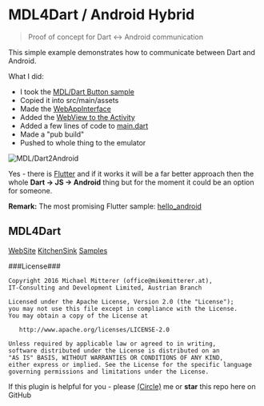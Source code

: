 # MDL4Dart / Android Hybrid 
> Proof of concept for Dart <-> Android communication

This simple example demonstrates how to communicate between Dart and Android.
 
What I did:

- I took the [MDL/Dart Button sample](https://github.com/MikeMitterer/dart-material-design-lite-site/tree/samples2site/samples/mdl_button)
- Copied it into src/main/assets
- Made the [WebAppInterface](https://github.com/MikeMitterer/android-hybrid/blob/master/src/main/java/at/mikemitterer/hybrid/bridge/WebAppInterface.java)
- Added the [WebView to the Activity](https://github.com/MikeMitterer/android-hybrid/blob/master/src/main/java/at/mikemitterer/hybrid/ui/MainActivity.java#l135-l176) 
- Added a few lines of code to [main.dart](https://github.com/MikeMitterer/android-hybrid/blob/master/src/main/assets/web/main.dart#l10-l32)
- Made a "pub build"
- Pushed to whole thing to the emulator

![MDL/Dart2Android](https://raw.github.com/MikeMitterer/android-hybrid/master/doc/screenshot.png)

Yes - there is [Flutter](https://flutter.io/) and if it works it will be a far better approach then the whole **Dart -> JS -> Android** thing but for
the moment it could be an option for someone.

**Remark:** The most promising Flutter sample: [hello_android](https://github.com/flutter/flutter/tree/master/examples/hello_android) 

## MDL4Dart
[WebSite](http://www.material-design-lite.pub/)
[KitchenSink](http://styleguide.material-design-lite.pub/#/)
[Samples](http://styleguide.material-design-lite.pub/#/samples)

###License###

    Copyright 2016 Michael Mitterer (office@mikemitterer.at),
    IT-Consulting and Development Limited, Austrian Branch

    Licensed under the Apache License, Version 2.0 (the "License");
    you may not use this file except in compliance with the License.
    You may obtain a copy of the License at

       http://www.apache.org/licenses/LICENSE-2.0

    Unless required by applicable law or agreed to in writing,
    software distributed under the License is distributed on an
    "AS IS" BASIS, WITHOUT WARRANTIES OR CONDITIONS OF ANY KIND,
    either express or implied. See the License for the specific language
    governing permissions and limitations under the License.
    
If this plugin is helpful for you - please [(Circle)](http://gplus.mikemitterer.at/) me
or **star** this repo here on GitHub
